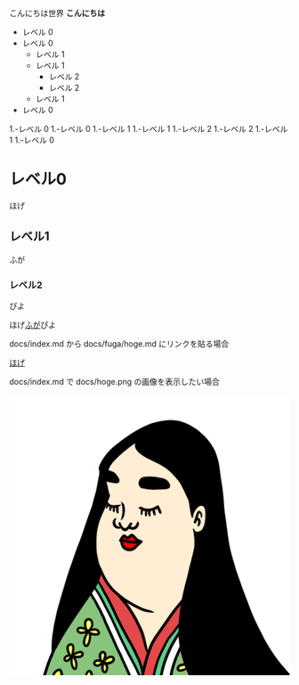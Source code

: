 こんにちは世界
**こんにちは**
- レベル 0
- レベル 0
  - レベル 1
  - レベル 1
    - レベル 2
    - レベル 2
  - レベル 1
- レベル 0

1.-レベル 0
1.-レベル 0
   1.-レベル 1
   1.-レベル 1
      1.-レベル 2
      1.-レベル 2
   1.-レベル 1
1.-レベル 0

# レベル0

ほげ

## レベル1

ふが

### レベル2

ぴよ


ほげ[ふが](https://github.com/)ぴよ

docs/index.md から docs/fuga/hoge.md にリンクを貼る場合



[ほげ](./fuga/hoge.md)

docs/index.md で docs/hoge.png の画像を表示したい場合



![ほげ](./hoge.png)
